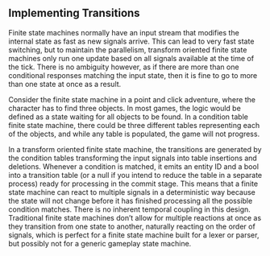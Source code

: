 Implementing Transitions
------------------------

Finite state machines normally have an input stream that modifies the
internal state as fast as new signals arrive. This can lead to very fast
state switching, but to maintain the parallelism, transform oriented
finite state machines only run one update based on all signals available
at the time of the tick. There is no ambiguity however, as if there are
more than one conditional responses matching the input state, then it is
fine to go to more than one state at once as a result.

Consider the finite state machine in a point and click adventure, where
the character has to find three objects. In most games, the logic would
be defined as a state waiting for all objects to be found. In a
condition table finite state machine, there could be three different
tables representing each of the objects, and while any table is
populated, the game will not progress.

In a transform oriented finite state machine, the transitions are
generated by the condition tables transforming the input signals into
table insertions and deletions. Whenever a condition is matched, it
emits an entity ID and a bool into a transition table (or a null if you
intend to reduce the table in a separate process) ready for processing
in the commit stage. This means that a finite state machine can react to
multiple signals in a deterministic way because the state will not
change before it has finished processing all the possible condition
matches. There is no inherent temporal coupling in this design.
Traditional finite state machines don’t allow for multiple reactions at
once as they transition from one state to another, naturally reacting on
the order of signals, which is perfect for a finite state machine built
for a lexer or parser, but possibly not for a generic gameplay state
machine.

